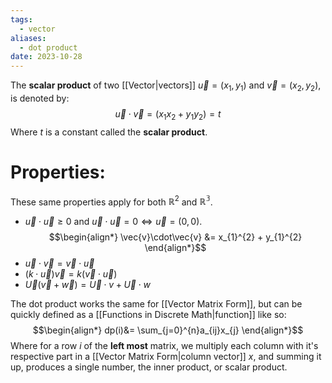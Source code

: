 ```yaml
---
tags:
  - vector
aliases:
  - dot product
date: 2023-10-28
---
```

The **scalar product** of two [[Vector|vectors]] $\vec{u} = (x_{1}, y_{1})$ and $\vec{v}=(x_{2}, y_{2})$, is denoted by:
$$
\vec{u} \cdot \vec{v} = (x_{1}x_{2} + y_{1}y_{2}) = t
$$
Where $t$ is a constant called the **scalar product**.
# Properties:
These same properties apply for both $\mathbb{R}^{2}$ and $\mathbb{R^{3}}$.
- $\vec{u} \cdot \vec{u} \ge 0$ and $\vec{u} \cdot \vec{u} = 0 \iff \vec{u} = (0,0)$.
$$\begin{align*}
\vec{v}\cdot\vec{v} &= x_{1}^{2} + y_{1}^{2}
\end{align*}$$
- $\vec{u} \cdot \vec{v} = \vec{v} \cdot \vec{u}$ 
- $(k\cdot \vec{u})\vec{v} = k(\vec{v} \cdot \vec{u})$ 
- $\vec{U}(\vec{v}+\vec{w}) = \vec{U}\cdot v + \vec{U} \cdot w$

The dot product works the same for [[Vector Matrix Form]], but can be quickly defined as a [[Functions in Discrete Math|function]] like so:
$$\begin{align*}
dp(i)&= \sum_{j=0}^{n}a_{ij}x_{j}
\end{align*}$$
Where for a row $i$ of the **left most** matrix, we multiply each column with it's respective part in a [[Vector Matrix Form|column vector]] $x$, and summing it up, produces a single number, the inner product, or scalar product.  